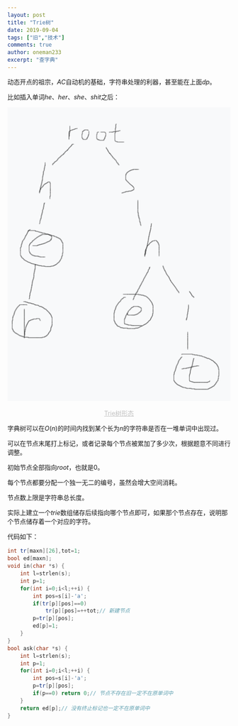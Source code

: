 ```yaml
---
layout: post
title: "Trie树"
date: 2019-09-04
tags: ["旧","技术"]
comments: true
author: oneman233
excerpt: "查字典"
---
```


动态开点的祖宗，$AC$自动机的基础，字符串处理的利器，甚至能在上面$dp$。

比如插入单词$he$、$her$、$she$、$shit$之后：

<div align=center>
    <img src="../images/2019-09-04-TrieShu-1.png"/>
    <p style="font-size:14px;color:#C0C0C0;text-decoration:underline">
        Trie树形态
    </p>
</div>

字典树可以在$O(n)$的时间内找到某个长为$n$的字符串是否在一堆单词中出现过。

可以在节点末尾打上标记，或者记录每个节点被累加了多少次，根据题意不同进行调整。

初始节点全部指向$root$，也就是$0$。

每个节点都要分配一个独一无二的编号，虽然会增大空间消耗。

节点数上限是字符串总长度。

实际上建立一个$trie$数组储存后续指向哪个节点即可，如果那个节点存在，说明那个节点储存着一个对应的字符。

代码如下：

```c++
int tr[maxn][26],tot=1;
bool ed[maxn];
void in(char *s) {
    int l=strlen(s);
    int p=1;
    for(int i=0;i<l;++i) {
        int pos=s[i]-'a';
        if(tr[p][pos]==0)
            tr[p][pos]=++tot;// 新建节点
        p=tr[p][pos];
        ed[p]=1;
    }
}
bool ask(char *s) {
    int l=strlen(s);
    int p=1;
    for(int i=0;i<l;++i) {
        int pos=s[i]-'a';
        p=tr[p][pos];
        if(p==0) return 0;// 节点不存在旧一定不在原单词中
    }
    return ed[p];// 没有终止标记也一定不在原单词中
}
```